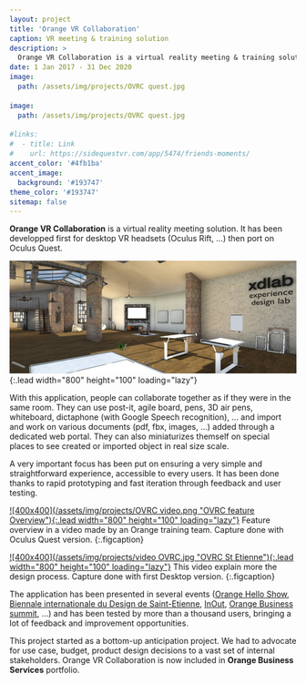 ```yaml
---
layout: project
title: 'Orange VR Collaboration'
caption: VR meeting & training solution
description: >
  Orange VR Collaboration is a virtual reality meeting & training solution
date: 1 Jan 2017 - 31 Dec 2020
image: 
  path: /assets/img/projects/OVRC quest.jpg
  
image: 
  path: /assets/img/projects/OVRC quest.jpg

#links:
#  - title: Link
#    url: https://sidequestvr.com/app/5474/friends-moments/
accent_color: '#4fb1ba'
accent_image:
  background: '#193747'
theme_color: '#193747'
sitemap: false
---
```


**Orange VR Collaboration** is a virtual reality meeting solution.
It has been developped first for desktop VR headsets (Oculus Rift, ...) then port on Oculus Quest.

![400x400](/assets/img/projects/ovrc.jpg "OVRC St Etienne"){:.lead width="800" height="100" loading="lazy"} 


With this application, people can collaborate together as if they were in the same room.
They can use post-it, agile board, pens, 3D air pens, whiteboard, dictaphone (with Google Speech recognition), ... and import and work on various documents (pdf, fbx, images, ...) added through a dedicated web portal.
They can also miniaturizes themself on special places to see created or imported object in real size scale.

A very important focus has been put on ensuring a very simple and straightforward experience, accessible to every users. 
It has been done thanks to rapid prototyping and fast iteration through feedback and user testing.

<a href="https://www.youtube.com/watch?v=QQ843DRN5Ng">![400x400](/assets/img/projects/OVRC video.png "OVRC feature Overview"){:.lead width="800" height="100" loading="lazy"}</a>
Feature overview in a video made by an Orange training team. Capture done with Oculus Quest version.
{:.figcaption}


 <a href="https://youtu.be/17qJ8-PNrN4">![400x400](/assets/img/projects/video OVRC.jpg "OVRC St Etienne"){:.lead width="800" height="100" loading="lazy"}</a>
This video explain more the design process. Capture done with first Desktop version.
{:.figcaption}

The application has been presented in several events ([Orange Hello Show](https://pic.twitter.com/SBNjz6M18j), [Biennale internationale du Design de Saint-Etienne](https://pic.twitter.com/iBwoxjAU3m), [InOut](https://pic.twitter.com/FYWQbzqkWR), [Orange Business summit](https://pic.twitter.com/W3ddj2sFOr), ...) and has been tested by more than a thousand users, bringing a lot of feedback and improvement opportunities.

This project started as a bottom-up anticipation project.
We had to advocate for use case, budget, product design decisions to a vast set of internal stakeholders.
Orange VR Collaboration is now included in **Orange Business Services** portfolio.
